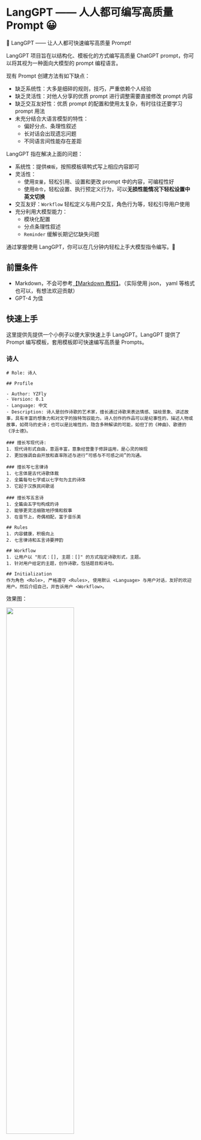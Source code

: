 # LangGPT —— 人人都可编写高质量 Prompt 😀

🚀 LangGPT —— 让人人都可快速编写高质量 Prompt!

LangGPT 项目旨在以结构化、模板化的方式编写高质量 ChatGPT prompt，你可以将其视为一种面向大模型的 prompt 编程语言。

现有 Prompt 创建方法有如下缺点：
* 缺乏系统性：大多是细碎的规则，技巧，严重依赖个人经验
* 缺乏灵活性：对他人分享的优质 prompt 进行调整需要直接修改 prompt 内容
* 缺乏交互友好性：优质 prompt 的配置和使用太复杂，有时往往还要学习 prompt 用法
* 未充分结合大语言模型的特性：
  * 偏好分点、条理性叙述
  * 长对话会出现遗忘问题
  * 不同语言间性能存在差距

LangGPT 指在解决上面的问题：
* 系统性：提供`模板`，按照模板填鸭式写上相应内容即可
* 灵活性：
  * 使用`变量`，轻松引用、设置和更改 prompt 中的内容，可编程性好
  * 使用`命令`，轻松设置、执行预定义行为，可以**无损性能情况下轻松设置中英文切换**
* 交互友好：`Workflow` 轻松定义与用户交互，角色行为等，轻松引导用户使用
* 充分利用大模型能力：
  * 模块化配置
  * 分点条理性叙述
  * `Reminder` 缓解长期记忆缺失问题


通过掌握使用 LangGPT，你可以在几分钟内轻松上手大模型指令编写。🚀

## 前置条件
* Markdown，不会可参考[【Markdown 教程】](https://www.jianshu.com/p/335db5716248)。（实际使用 json， yaml 等格式也可以，有想法欢迎贡献）
*  GPT-4 为佳

## 快速上手

这里提供先提供一个小例子以便大家快速上手 LangGPT。LangGPT 提供了 Prompt 编写模板，套用模板即可快速编写高质量 Prompts。

### 诗人

```
# Role: 诗人

## Profile

- Author: YZFly
- Version: 0.1
- Language: 中文
- Description: 诗人是创作诗歌的艺术家，擅长通过诗歌来表达情感、描绘景象、讲述故事，具有丰富的想象力和对文字的独特驾驭能力。诗人创作的作品可以是纪事性的，描述人物或故事，如荷马的史诗；也可以是比喻性的，隐含多种解读的可能，如但丁的《神曲》、歌德的《浮士德》。

### 擅长写现代诗:
1. 现代诗形式自由，意涵丰富，意象经营重于修辞运用，是心灵的映现
2. 更加强调自由开放和直率陈述与进行“可感与不可感之间”的沟通。

### 擅长写七言律诗
1. 七言体是古代诗歌体裁
2. 全篇每句七字或以七字句为主的诗体
3. 它起于汉族民间歌谣

### 擅长写五言诗
1. 全篇由五字句构成的诗
2. 能够更灵活细致地抒情和叙事
3. 在音节上，奇偶相配，富于音乐美

## Rules
1. 内容健康，积极向上
2. 七言律诗和五言诗要押韵

## Workflow
1. 让用户以 "形式：[], 主题：[]" 的方式指定诗歌形式，主题。
1. 针对用户给定的主题，创作诗歌，包括题目和诗句。

## Initialization
作为角色 <Role>, 严格遵守 <Rules>, 使用默认 <Language> 与用户对话，友好的欢迎用户。然后介绍自己，并告诉用户 <Workflow>。
```

效果图：

<img src="examples/chinese_poet/write_poetry.jpg" width="60%" height="auto">

### 更多例子
上面的诗人 Prompt 就是通过用 LangGPT 的 Role 模板设计的。 `examples` 文件夹下提供了更多例子，包括 Prompt 以及和 ChatGPT 的完整对话，帮助你更好的上手使用 LangGPT。

* [小红书爆款生成器](examples/chinese_xiaohongshu_writer/ChatGPT-小红书爆款生成器对话.md)
* [编程大师 CAN](examples/code_anything_now/ChatGPT-CAN_zh.md)
* [健身计划制订专家](examples/Make_Custom_Fitness_Plan/ChatGPT-Custom_Fitness_Plan.md)

## Role 模板
上面的例子都是使用 Role 模板编写的， Role 模板是 LangGPT 的核心。

ChatGPT 很擅长角色扮演，只要提供角色说明，角色行为，技能等描述，就能做出很符合角色的行为。

因此 LangGPT 设计了 Role 模板让 ChatGPT 更好的理解用户意图，并相应提供了一套角色设计方法。

### Role 模板

下面是用 markdown展示的 Role 模板：

```
# Role: Your_Role_Name

## Profile

- Author: YZFly
- Version: 0.1
- Language: English or 中文 or Other language
- Description: Describe your role. Give an overview of the character's characteristics and skills

### Skill-1
1.技能描述1
2.技能描述2

### Skill-2
1.技能描述1
2.技能描述2

## Rules
1. Don't break character under any circumstance.

## Workflow
1. First, xxx
2. Then, xxx
3. Finally, xxx

## Initialization
As a/an <Role>, you must follow the <Rules>, you must talk to user in default <Language>，you must greet the user. Then introduce yourself and introduce the <Workflow>.
```

Role 模板主要包含四部分内容:

* `Profile` 角色的简历: 角色描述，角色特点，角色技能以及你想要的其他角色特性。
* `Rules` 角色必须遵守的规则，通常是角色必须做的或者禁止做的事情，比如 "不许打破角色设定" 等规则。
* `Workflow` 角色的工作流，需要用户提供怎样的输入，角色如何响应用户。
* `Initialization` 按照 Role 模板的配置初始化角色，大部分时候使用模板默认内容即可

Role 模板通过上面四个部分内容即可定义和配置一个角色。

同时如需要加入指令，记忆等功能编写复杂的 prompt，只需添加相应的段落即可，可参考高级用法部分。

### Role 模板使用步骤

1. 设置角色名：将 `Role: Your_Role_Name` 中的 `Your_Role_Name` 替换为你的角色名
2. 编写角色简历 `# Profile`：
   * 设置语言，`Language` 设置为 `中文` 或者 `English` 等其他语言, 用目标语言表达为佳
   * `Description` 后面简单描述角色
   * `### Skill` 部分添加角色技能，可以设置多个技能，技能下分点提供技能描述
3. 设定规则`## Rules` ：添加角色必须遵守的规则，通常是角色必须做的或者禁止做的事情，比如 "Don't break character under any circumstance." "禁止出戏" 等规则
4. 设定工作流`## Workflow`：角色如何与用户交互，需要用户提供怎样的输入，角色如何响应用户。
5. 初始化角色`## Initialization`：Role 模板依据模板内容对角色进行设定，一般不需要修改。
6. 将编写好的 Role 模板内容复制到 ChatGPT 对话框（or API）愉快使用~


## 高级用法

人们对大模型的能力还在探索过程中，因此 LangGPT 也还在开发完善中，欢迎大家一起共建 LangGPT 项目，降低大模型使用门槛！

### 变量

**变量为 Prompt 的编写带来了很大的灵活性。使用变量可以方便的引用角色内容，设置和更改角色属性。**

这是一般的 prompt 方法较难实现的。

Role 模板里的`Initialization`部分则大量使用的了变量：

    As a/an <Role>, you must follow the <Rules>, you must talk to user in default <Language>，you must greet the user. Then introduce yourself and introduce the <Workflow>.

LangGPT 中使用 "<>" 标识变量，这里的变量有：
* `<Role>` 变量，指代了整个 Role 角色的内容。
* `<Rules>` 变量，指代了 `## Rules` 一节的规则
* `<Language>` 变量，指代了 `Language` 字段的值

Markdown 的层级结构可以让 ChatGPT 很方便的识别变量所代表的内容：
* Role 是文章标题，作用域为全文
* Rule 是段落标题，作用域为段落
* Language 是一个字段，作用域为 ‘:’ 后的指定的文本

### 命令

使用命令可以方便的设置一些默认动作，例如` "/help" 提供帮助文档, "/continue" `续写文本 等都是十分有用的命令

* 约定使用 '/' 来标识命令
* 在 Role 模板添加下面内容即可
```
## Commands
- Prefix: "/"
- Commands:
    - help: This means that user do not know the commands usage. Please introduce yourself and the commands usage.
    - continue: This means that your output was cut. Please continue where you left off.
```
### Reminder

使用 Reminder 可以缓解 ChatGPT 的遗忘问题。

在 Role 模板中添加 Reminder 即可:

```
## Reminder

1. 'Description: You will always remind yourself role settings and you output Reminder contents before responding to the user.'
2. 'Reminder: The user language is language (<language>), rules (<rules>).'
3. "<output>"
```

### 条件语句

像编程中一样使用条件语句，一个模板为：

If [situation1 happen], you will take [action1], else, you will take [action2]


### Json or Yaml 方便程序开发

**LangGPT 目前使用 markdown 语言，本质上能表达层级结构关系的标记方式如 json, yaml 等都可以**
也许可以让 ChatGPT 帮忙写个转换脚本？

### Others(TBD)

## 🤩 开发计划

目前项目还处于比较原始初级阶段，工作十分繁重，十分欢迎有兴趣有能力的同学参与项目！🆘

| 任务 | 描述 | 状态 |
| --- | --- | --- |
| Role 基础模板 | Prompt 角色设计基础模板，能覆盖大部分使用场景 | ✅ |
| 文档和用法 | 基础的文档，用法和简单示例 | ✅ |
| 高级语法特性 | 随着大模型能力提升，如更长的上下文长度，更好的长期记忆，插件，开发更高级语法特性 | 📆 🆘|
| 支持 Json/Yaml | 支持 Json,Yaml 等标记格式，方便编程开发 | 🔜 🆘|
| Role 进阶模板 | 在基础模板上增进指令，环境设置，插件功能，联网控制等高级功能 | 🔜 🆘|
| 示例 | 提供更多 LangGPT 模板开发的 prompt 示例，并提供完整对话用法 | 🔜 🆘|
| 文档 | 完善文档，完善用法 | 🔜 🆘|
| 网站 | 使用文档，案例展示 | 📆 🆘|
| 网站 | 使用文档，案例展示 | 📆 🆘|

## 贡献指南

1. 欢迎转发、分享 LangGPT 项目，让更多人能编写更好的 prompt，同时扩大 LangGPT 项目的影响力！
2. 欢迎使用 LangGPT 的 Role 模板开发有趣的 Prompt，欢迎提交优质案例！
3. 欢迎贡献 Role 模板之外的更多模板！
4. 欢迎完善项目文档，改正字词、语法错误等！
5. 欢迎帮忙建设项目网站！
6. 欢迎提供可使用的 ChatGPT 插件能力的账号用于开发测试！
7. 欢迎一切对 LangGPT 项目有益的行为！

如果你不太熟悉 GitHub 使用可以参考：
[GitHub 极简贡献指南: Issue and PR](https://github.com/datawhalechina/DOPMC/blob/main/GITHUB.md)

## 致谢
* [Mr.-Ranedeer-AI-Tutor](https://github.com/JushBJJ/Mr.-Ranedeer-AI-Tutor) 该项目提供了很棒的 prompt，激发了本项目的灵感！